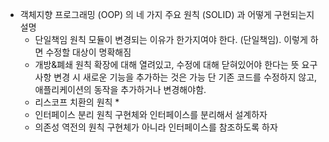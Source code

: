 
* 객체지향 프로그래밍 (OOP) 의 네 가지 주요 원칙 (SOLID) 과 어떻게 구현되는지 설명
	* 단일책임 원칙
		모듈이 변경되는 이유가 한가지여야 한다. (단일책임).
		이렇게 하면 수정할 대상이 명확해짐
	* 개방&폐쇄 원칙
		확장에 대해 열려있고, 수정에 대해 닫혀있어야 한다는 뜻
		요구사항 변경 시 새로운 기능을 추가하는 것은 가능 
		단 기존 코드를 수정하지 않고, 애플리케이션의 동작을 추가하거나 변경해야함. 
	* 리스코프 치환의 원칙 
		* 
	* 인터페이스 분리 원칙
		구현체와 인터페이스를 분리해서 설계하자
	* 의존성 역전의 원칙 
		구현체가 아니라 인터페이스를 참조하도록 하자






